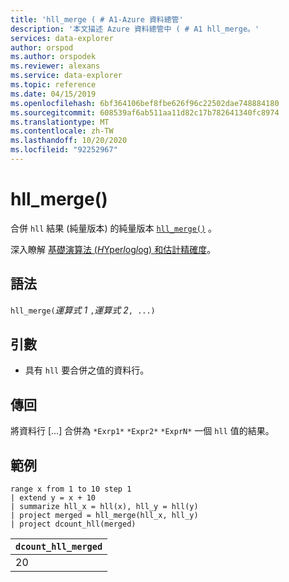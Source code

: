 ```yaml
---
title: 'hll_merge ( # A1-Azure 資料總管'
description: '本文描述 Azure 資料總管中 ( # A1 hll_merge。'
services: data-explorer
author: orspod
ms.author: orspodek
ms.reviewer: alexans
ms.service: data-explorer
ms.topic: reference
ms.date: 04/15/2019
ms.openlocfilehash: 6bf364106bef8fbe626f96c22502dae748884180
ms.sourcegitcommit: 608539af6ab511aa11d82c17b782641340fc8974
ms.translationtype: MT
ms.contentlocale: zh-TW
ms.lasthandoff: 10/20/2020
ms.locfileid: "92252967"
---
```

# <a name="hll_merge"></a>hll_merge()

合併 `hll` 結果 (純量版本) 的純量版本 [`hll_merge()`](hll-merge-aggfunction.md) 。

深入瞭解 [基礎演算法 (*H*Yper*l*og*l*og) 和估計精確度](dcount-aggfunction.md#estimation-accuracy)。

## <a name="syntax"></a>語法

`hll_merge(`*運算式 1* `,`*運算式 2*`, ...)`

## <a name="arguments"></a>引數

* 具有 `hll` 要合併之值的資料行。

## <a name="returns"></a>傳回

將資料行 [...] 合併為 `*Exrp1*` `*Expr2*` `*ExprN*` 一個 `hll` 值的結果。

## <a name="examples"></a>範例

<!-- csl: https://help.kusto.windows.net:443/KustoMonitoringPersistentDatabase -->
```kusto
range x from 1 to 10 step 1 
| extend y = x + 10
| summarize hll_x = hll(x), hll_y = hll(y)
| project merged = hll_merge(hll_x, hll_y)
| project dcount_hll(merged)
```

|`dcount_hll_merged`|
|---|
|20|
